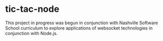 # tic-tac-node

This project in progress was begun in conjunction with Nashville Software School curriculum to explore applications of websocket technologies in conjunction with Node.js.
